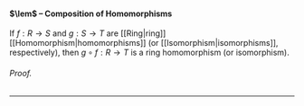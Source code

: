 #### $\lem$ – Composition of Homomorphisms
If $f: R \to S$ and $g:S\to T$ are [[Ring|ring]] [[Homomorphism|homomorphisms]] (or [[Isomorphism|isomorphisms]], respectively), then $g\circ f:R\to T$ is a ring homomorphism (or isomorphism).

###### *Proof.* 
***